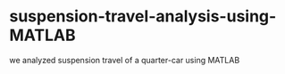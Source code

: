 # suspension-travel-analysis-using-MATLAB
we analyzed suspension travel of a quarter-car using MATLAB

